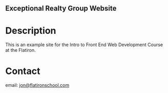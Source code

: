 Exceptional Realty Group Website
---

# Description

This is an example site for the Intro to Front End Web Development Course at the Flatiron. 

# Contact

email: jon@flatironschool.com
